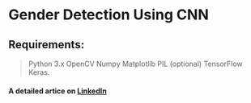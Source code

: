 # Gender Detection Using CNN

## Requirements:

> Python 3.x
> OpenCV
> Numpy
> Matplotlib
> PIL (optional)
> TensorFlow 
> Keras. 


#### A detailed artice on [LinkedIn](https://www.linkedin.com/pulse/gender-detection-using-cnn-saicharan-shakati)
